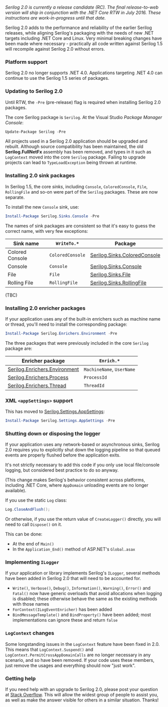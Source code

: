 _Serilog 2.0 is currently a release candidate (RC). The final release-to-web version will ship in conjunction with the .NET Core RTW in July 2016. These instructions are work-in-progress until that date._

Serilog 2.0 adds to the performance and reliability of the earlier Serilog releases, while aligning Serilog's packaging with the needs of new .NET targets including .NET Core and Linux. Very minimal breaking changes have been made where necessary - practically all code written against Serilog 1.5 will recompile against Serilog 2.0 without errors.

### Platform support

Serilog 2.0 no longer supports .NET 4.0. Applications targeting .NET 4.0 can continue to use the Serilog 1.5 series of packages.

### Updating to Serilog 2.0

Until RTW, the `-Pre` (pre-release) flag is required when installing Serilog 2.0 packages.

The core Serilog package is `Serilog`. At the Visual Studio _Package Manager Console_:

```powershell
Update-Package Serilog -Pre
```

All projects used in a Serilog 2.0 application should be upgraded and rebuilt. Although source compatibility has been maintained, the old **Serilog.FullNetFx** assembly has been removed, and types in it such as `LogContext` moved into the core `Serilog` package. Failing to upgrade projects can lead to `TypeLoadException` being thrown at runtime.

### Installing 2.0 sink packages

In Serilog 1.5, the core _sinks_, including `Console`, `ColoredConsole`, `File`, `RollingFile` and so-on were part of the `Serilog` packages. These are now separate.

To install the new `Console` sink, use:

```powershell
Install-Package Serilog.Sinks.Console -Pre
```

The names of sink packages are consistent so that it's easy to guess the correct name, with very few exceptions:

| Sink name | `WriteTo.*` | Package |
| --------- | ----------- | ------- |
| Colored Console | `ColoredConsole` | [Serilog.Sinks.ColoredConsole](https://nuget.org/packages/serilog.sinks.coloredconsole) |
| Console | `Console` | [Serilog.Sinks.Console](https://nuget.org/packages/serilog.sinks.console) |
| File | `File` | [Serilog.Sinks.File](https://nuget.org/packages/serilog.sinks.file) |
| Rolling File | `RollingFile` | [Serilog.Sinks.RollingFile](https://nuget.org/packages/serilog.sinks.rollingfile) |

(TBC)

### Installing 2.0 enricher packages

If your application uses any of the built-in enrichers such as machine name or thread, you'll need to install the corresponding package:

```powershell
Install-Package Serilog.Enrichers.Environment -Pre
```

The three packages that were previously included in the core `Serilog` package are:

| Enricher package | `Enrich.*` |
| ---------------- | ---------- |
| [Serilog.Enrichers.Environment](https://nuget.org/packages/serilog.enrichers.environment) | `MachineName`, `UserName` |
| [Serilog.Enrichers.Process](https://nuget.org/packages/serilog.enrichers.process) | `ProcessId` |
| [Serilog.Enrichers.Thread](https://nuget.org/packages/serilog.enrichers.thread) | `ThreadId` |

### XML `<appSettings>` support

This has moved to [Serilog.Settings.AppSettings](https://nuget.org/packages/serilog.settings.appsettings):

```powershell
Install-Package Serilog.Settings.AppSettings -Pre
```

### Shutting down or disposing the logger

If your application uses any network-based or asynchronous sinks, Serilog 2.0 requires you to explicitly shut down the logging pipeline so that queued events are properly flushed before the application exits.

It's not strictly necessary to add this code if you only use local file/console logging, but considered best practice to do so anyway.

(This change makes Serilog's behavior consistent across platforms, including .NET Core, where `AppDomain` unloading events are no longer available).

If you use the static `Log` class:

```csharp
Log.CloseAndFlush();
```

Or otherwise, if you use the return value of `CreateLogger()` directly, you will need to call `Dispose()` on it.

This can be done:

 * At the end of `Main()`
 * In the `Application_End()` method of ASP.NET's `Global.asax`

### Implementing `ILogger`

If your application or library implements Serilog's `ILogger`, several methods have been added in Serilog 2.0 that will need to be accounted for.

 * `Write()`, `Verbose()`, `Debug()`, `Information()`, `Warning()`, `Error()` and `Fatal()` now have generic overloads that avoid allocations when logging is disabled; these otherwise behave the same as the existing methods with those names
 * `ForContext(ILogEventEnricher)` has been added
 * `BindMessageTemplate()` and `BindProperty()` have been added; most implementations can ignore these and return `false`

### `LogContext` changes

Some longstanding issues in the `LogContext` feature have been fixed in 2.0. This means that `LogContext.Suspend()` and `LogContext.PermitCrossAppDomainCalls` are no longer necessary in any scenario, and so have been removed. If your code uses these members, just remove the usages and everything should now "just work".

### Getting help

If you need help with an upgrade to Serilog 2.0, please post your question at [Stack Overflow](https://stackoverflow.com). This will allow the widest group of people to assist you, as well as make the answer visible for others in a similar situation. Thanks!